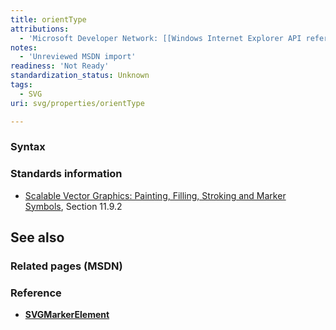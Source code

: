 ```yaml
---
title: orientType
attributions:
  - 'Microsoft Developer Network: [[Windows Internet Explorer API reference](http://msdn.microsoft.com/en-us/library/ie/hh828809%28v=vs.85%29.aspx) Article]'
notes:
  - 'Unreviewed MSDN import'
readiness: 'Not Ready'
standardization_status: Unknown
tags:
  - SVG
uri: svg/properties/orientType

---
```

### <span>Syntax</span>

### <span>Standards information</span>

-   [Scalable Vector Graphics: Painting, Filling, Stroking and Marker Symbols](http://go.microsoft.com/fwlink/p/?linkid=199816), Section 11.9.2

## <span>See also</span>

### <span>Related pages (MSDN)</span>

### <span>Reference</span>

-   [**SVGMarkerElement**](/svg/elements/marker)
